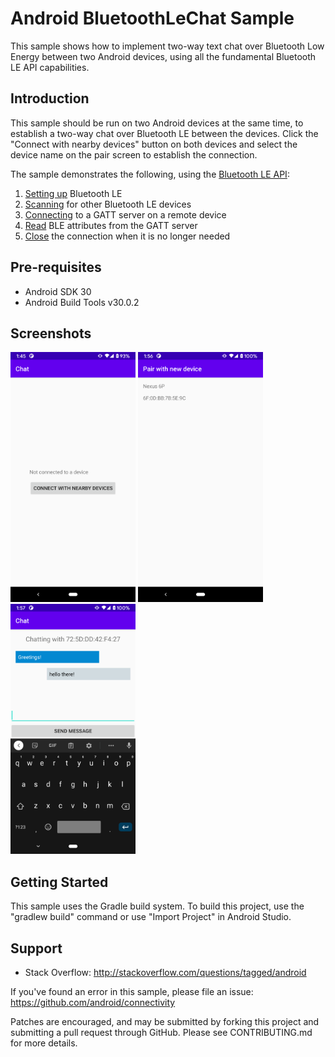 Android BluetoothLeChat Sample
===================================

This sample shows how to implement two-way text chat over Bluetooth Low Energy between two Android devices, using
all the fundamental Bluetooth LE API capabilities.

Introduction
------------

This sample should be run on two Android devices at the same time, to establish a two-way chat over
Bluetooth LE between the devices. Click the "Connect with nearby devices" button on both devices and
select the device name on the pair screen to establish the connection.

The sample demonstrates the following, using the [Bluetooth LE API][1]:

1. [Setting up][2] Bluetooth LE
2. [Scanning][3] for other Bluetooth LE devices
3. [Connecting][4] to a GATT server on a remote device
4. [Read][5] BLE attributes from the GATT server
6. [Close][6] the connection when it is no longer needed

[1]: https://developer.android.com/guide/topics/connectivity/bluetooth/ble-overview.md
[2]: https://developer.android.com/guide/topics/connectivity/bluetooth/setup.md
[3]: https://developer.android.com/guide/topics/connectivity/bluetooth/find-ble-devices.md
[4]: https://developer.android.com/guide/topics/connectivity/bluetooth/connect-gatt-server.md
[5]: https://developer.android.com/guide/topics/connectivity/bluetooth/transfer-ble-data.md
[6]: https://developer.android.com/guide/topics/connectivity/bluetooth/connect-gatt-server.md

Pre-requisites
--------------

- Android SDK 30
- Android Build Tools v30.0.2

Screenshots
-------------

<img src="screenshots/1-launch.png" height="400" alt="Screenshot"/> <img src="screenshots/2-pair-prompt.png" height="400" alt="Screenshot"/> <img src="screenshots/3-chat.png" height="400" alt="Screenshot"/> 

Getting Started
---------------

This sample uses the Gradle build system. To build this project, use the
"gradlew build" command or use "Import Project" in Android Studio.

Support
-------

- Stack Overflow: http://stackoverflow.com/questions/tagged/android

If you've found an error in this sample, please file an issue:
https://github.com/android/connectivity

Patches are encouraged, and may be submitted by forking this project and
submitting a pull request through GitHub. Please see CONTRIBUTING.md for more details.

